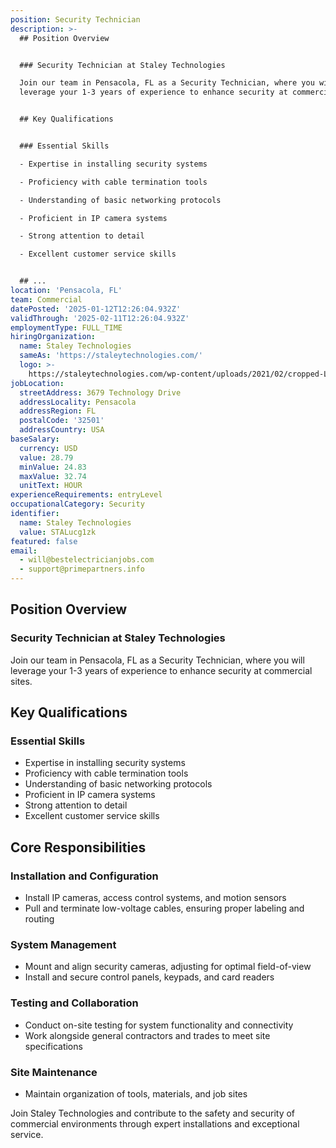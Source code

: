 ```yaml
---
position: Security Technician
description: >-
  ## Position Overview


  ### Security Technician at Staley Technologies

  Join our team in Pensacola, FL as a Security Technician, where you will
  leverage your 1-3 years of experience to enhance security at commercial sites.


  ## Key Qualifications


  ### Essential Skills

  - Expertise in installing security systems

  - Proficiency with cable termination tools

  - Understanding of basic networking protocols

  - Proficient in IP camera systems

  - Strong attention to detail

  - Excellent customer service skills


  ## ...
location: 'Pensacola, FL'
team: Commercial
datePosted: '2025-01-12T12:26:04.932Z'
validThrough: '2025-02-11T12:26:04.932Z'
employmentType: FULL_TIME
hiringOrganization:
  name: Staley Technologies
  sameAs: 'https://staleytechnologies.com/'
  logo: >-
    https://staleytechnologies.com/wp-content/uploads/2021/02/cropped-Logo_StaleyTechnologies.png
jobLocation:
  streetAddress: 3679 Technology Drive
  addressLocality: Pensacola
  addressRegion: FL
  postalCode: '32501'
  addressCountry: USA
baseSalary:
  currency: USD
  value: 28.79
  minValue: 24.83
  maxValue: 32.74
  unitText: HOUR
experienceRequirements: entryLevel
occupationalCategory: Security
identifier:
  name: Staley Technologies
  value: STALucg1zk
featured: false
email:
  - will@bestelectricianjobs.com
  - support@primepartners.info
---
```




## Position Overview

### Security Technician at Staley Technologies
Join our team in Pensacola, FL as a Security Technician, where you will leverage your 1-3 years of experience to enhance security at commercial sites.

## Key Qualifications

### Essential Skills
- Expertise in installing security systems
- Proficiency with cable termination tools
- Understanding of basic networking protocols
- Proficient in IP camera systems
- Strong attention to detail
- Excellent customer service skills

## Core Responsibilities

### Installation and Configuration
- Install IP cameras, access control systems, and motion sensors
- Pull and terminate low-voltage cables, ensuring proper labeling and routing

### System Management
- Mount and align security cameras, adjusting for optimal field-of-view
- Install and secure control panels, keypads, and card readers

### Testing and Collaboration
- Conduct on-site testing for system functionality and connectivity
- Work alongside general contractors and trades to meet site specifications

### Site Maintenance
- Maintain organization of tools, materials, and job sites

Join Staley Technologies and contribute to the safety and security of commercial environments through expert installations and exceptional service.